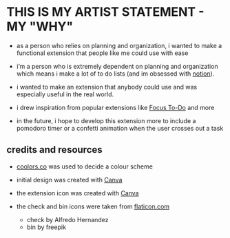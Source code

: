 # THIS IS MY ARTIST STATEMENT - MY "WHY"
- as a person who relies on planning and organization, i wanted to make a functional extension that people like me could use with ease

- i’m a person who is extremely dependent on planning and organization which means i make a lot of to do lists (and im obsessed with [notion](https://notion.so/product)). 

- i wanted to make an extension that anybody could use and was especially useful in the real world.

- i drew inspiration from popular extensions like [Focus To-Do](https://chrome.google.com/webstore/detail/focus-to-do-pomodoro-time/ngceodoilcgpmkijopinlkmohnfifjfb?hl=en-US) and more


- in the future, i hope to develop this extension more to include a pomodoro timer or a confetti animation when the user crosses out a task


## credits and resources ##

- [coolors.co](http://coolors.co) was used to decide a colour scheme

- initial design was created with [Canva](http://canva.com)

- the extension icon was created with [Canva](http://canva.com)

- the check and bin icons were taken from [flaticon.com](http://flaticon.com)
  - check by Alfredo Hernandez
  - bin by freepik
